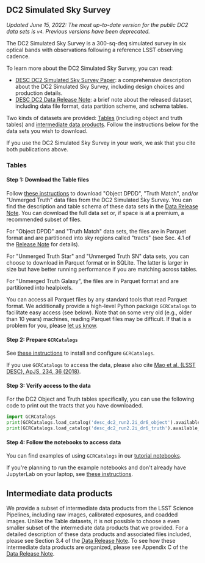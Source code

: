 ## DC2 Simulated Sky Survey

_Updated June 15, 2022: The most up-to-date version for the public DC2 data sets is `v4`. Previous versions have been deprecated._

The DC2 Simulated Sky Survey is a 300-sq-deq simulated survey
in six optical bands with observations following a reference LSST observing cadence.

To learn more about the DC2 Simulated Sky Survey, you can read:

* [DESC DC2 Simulated Sky Survey Paper](https://ui.adsabs.harvard.edu/abs/2020arXiv201005926L/abstract):
  a comprehensive description about the DC2 Simulated Sky Survey, including design choices and production details.
* [DESC DC2 Data Release Note](https://arxiv.org/abs/2101.04855):
  a brief note about the released dataset, including data file format, data partition scheme, and schema tables.

Two kinds of datasets are provided: [Tables](#tables) (including object and truth tables) and [intermediate data products](#intermediate-data-products).
Follow the instructions below for the data sets you wish to download.

If you use the DC2 Simulated Sky Survey in your work, we ask that you cite both publications above.

### Tables

#### Step 1: Download the Table files

Follow [these instructions](download) to download "Object DPDD", "Truth Match", and/or "Unmerged Truth" data files
from the DC2 Simulated Sky Survey.
You can find the description and table schema of these data sets in the [Data Release Note](https://arxiv.org/abs/2101.04855).
You can download the full data set or, if space is at a premium, a recommended subset of files.

For "Object DPDD" and "Truth Match" data sets, the files are in Parquet format and are partitioned into sky regions called "tracts"
(see Sec. 4.1 of the [Release Note](https://arxiv.org/abs/2101.04855) for details).

For "Unmerged Truth Star" and "Unmerged Truth SN" data sets, you can choose to download in Parquet format or in SQLite.
The latter is larger in size but have better running performance if you are matching across tables.

For "Unmerged Truth Galaxy", the files are in Parquet format and are partitioned into healpixels.

You can access all Parquet files by any standard tools that read Parquet format.
We additionally provide a high-level Python package `GCRCatalogs` to facilitate easy access (see below).
Note that on some very old (e.g., older than 10 years) machines, reading Parquet files may be difficult.
If that is a problem for you, please [let us know](https://github.com/LSSTDESC/desc-data-portal/discussions).

#### Step 2: Prepare `GCRCatalogs`

See [these instructions](install_gcr) to install and configure `GCRCatalogs`.

If you use `GCRCatalogs` to access the data, please also cite
[Mao et al. (LSST DESC), ApJS, 234, 36 (2018)](https://ui.adsabs.harvard.edu/abs/2018ApJS..234...36M/abstract).

#### Step 3: Verify access to the data

For the DC2 Object and Truth tables specifically, you can use the following code to print out the tracts that you have downloaded.

```python
import GCRCatalogs
print(GCRCatalogs.load_catalog('desc_dc2_run2.2i_dr6_object').available_tracts)
print(GCRCatalogs.load_catalog('desc_dc2_run2.2i_dr6_truth').available_tracts)
```

#### Step 4: Follow the notebooks to access data

You can find examples of using `GCRCatalogs` in our [tutorial notebooks](https://github.com/LSSTDESC/desc-data-portal/tree/main/notebooks).

If you're planning to run the example notebooks and don't already have JupyterLab on your laptop, see [these instructions](https://jupyterlab.readthedocs.io/en/stable/getting_started/installation.html).

## Intermediate data products

We provide a subset of intermediate data products from the LSST Science Pipelines, including raw images, calibrated exposures, and coadded images.
Unlike the Table datasets, it is not possible to choose a even smaller subset of the intermediate data products that we provided.
For a detailed description of these data products and associated files included, please see Section 3.4 of the [Data Release Note](https://arxiv.org/abs/2101.04855).
To see how these intermediate data products are organized, please see Appendix C of the [Data Release Note](https://arxiv.org/abs/2101.04855).
